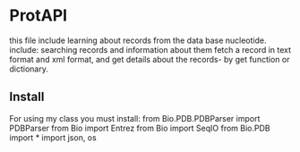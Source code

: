 # ProtAPI
this file include learning about records from the data base nucleotide.
include:
searching records and information about them
fetch a record in text format and xml format, and get details about the records- by get function or dictionary.

## Install
For using my class you must install: 
from Bio.PDB.PDBParser import PDBParser
from Bio import Entrez
from Bio import SeqIO
from Bio.PDB import *
import json, os
